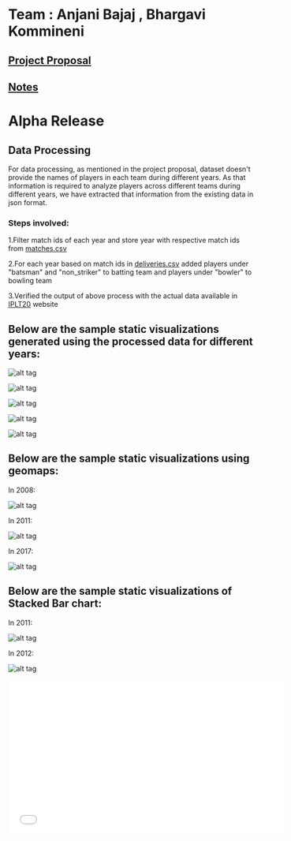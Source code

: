 # Team : Anjani Bajaj , Bhargavi Kommineni

## [Project Proposal](https://docs.google.com/document/d/1thCe2jO5nzHneGDZ3bGYMHAQf7JScdcBN7u2UjIFCOk/edit#heading=h.qiry0ekz43dl)

## [Notes](https://docs.google.com/document/d/1lSc4E7B8FTIiY3WnjQDdcCs23JhIhWPhN9xIvkSEQvw/edit)

# Alpha Release

## Data Processing

For data processing, as mentioned in the project proposal, dataset doesn't provide the names of players in
each team during different years. As that information is required to analyze players across different teams
during different years, we have extracted that information from the existing data in json format.

### Steps involved:

1.Filter match ids of each year and store year with respective match ids from [matches.csv](https://github.com/bkommineni/DataVisualization-FinalProject/blob/master/data/matches.csv)

2.For each year based on match ids in [deliveries.csv](https://github.com/bkommineni/DataVisualization-FinalProject/blob/master/data/deliveries.csv) added players under "batsman" and "non_striker" to
batting team and players under "bowler" to bowling team

3.Verified the output of above process with the actual data available in [IPLT20](https://www.iplt20.com/) website

## Below are the sample static visualizations generated using the processed data for different years:

![alt tag](./images/IPL2008BarChart.png)

![alt tag](./images/IPL2009BarChart.png)

![alt tag](./images/IPL2010BarChart.png)

![alt tag](./images/IPL2011BarChart.png)

![alt tag](./images/IPL2012BarChart.png)

## Below are the sample static visualizations using geomaps:

In 2008:

![alt tag](./images/Map2008.png)

In 2011:

![alt tag](./images/Map2011.png)

In 2017:

![alt tag](./images/Map2017.png)

## Below are the sample static visualizations of Stacked Bar chart:

In 2011:

![alt tag](./images/IPLStackedBar2011.png)

In 2012:

![alt tag](./images/IPLStackedBar2012.png)

<iframe width="560" height="315" src="./Visualizations/IPLBarChart.html" frameborder="0"></iframe>
